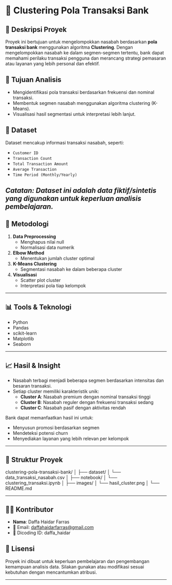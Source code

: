 # 🏦 Clustering Pola Transaksi Bank

## 📌 Deskripsi Proyek
Proyek ini bertujuan untuk mengelompokkan nasabah berdasarkan **pola transaksi bank** menggunakan algoritma **Clustering**. Dengan mengelompokkan nasabah ke dalam segmen-segmen tertentu, bank dapat memahami perilaku transaksi pengguna dan merancang strategi pemasaran atau layanan yang lebih personal dan efektif.

## 🧠 Tujuan Analisis
- Mengidentifikasi pola transaksi berdasarkan frekuensi dan nominal transaksi.
- Membentuk segmen nasabah menggunakan algoritma clustering (K-Means).
- Visualisasi hasil segmentasi untuk interpretasi lebih lanjut.

## 📂 Dataset
Dataset mencakup informasi transaksi nasabah, seperti:
- `Customer ID`
- `Transaction Count`
- `Total Transaction Amount`
- `Average Transaction`
- `Time Period (Monthly/Yearly)`

*Catatan: Dataset ini adalah data fiktif/sintetis yang digunakan untuk keperluan analisis pembelajaran.*
---
## 🧪 Metodologi
1. **Data Preprocessing**
   - Menghapus nilai null
   - Normalisasi data numerik
2. **Elbow Method**
   - Menentukan jumlah cluster optimal
3. **K-Means Clustering**
   - Segmentasi nasabah ke dalam beberapa cluster
4. **Visualisasi**
   - Scatter plot cluster
   - Interpretasi pola tiap kelompok
---
## 📊 Tools & Teknologi
- Python
- Pandas
- scikit-learn
- Matplotlib
- Seaborn
---
## 📈 Hasil & Insight
- Nasabah terbagi menjadi beberapa segmen berdasarkan intensitas dan besaran transaksi.
- Setiap cluster memiliki karakteristik unik:
  - **Cluster A**: Nasabah premium dengan nominal transaksi tinggi
  - **Cluster B**: Nasabah reguler dengan frekuensi transaksi sedang
  - **Cluster C**: Nasabah pasif dengan aktivitas rendah

Bank dapat memanfaatkan hasil ini untuk:
- Menyusun promosi berdasarkan segmen
- Mendeteksi potensi churn
- Menyediakan layanan yang lebih relevan per kelompok
---
## 📁 Struktur Proyek
clustering-pola-transaksi-bank/
│
├── dataset/
│ └── data_transaksi_nasabah.csv
│
├── notebook/
│ └── clustering_transaksi.ipynb
│
├── images/
│ └── hasil_cluster.png
│
└── README.md

---

## 🧑‍💻 Kontributor
- **Nama**: Daffa Haidar Farras  
- 📧 Email: daffahaidarfarras@gmail.com  
- 📇 Dicoding ID: daffa_haidar

## 📎 Lisensi
Proyek ini dibuat untuk keperluan pembelajaran dan pengembangan kemampuan analisis data. Silakan gunakan atau modifikasi sesuai kebutuhan dengan mencantumkan atribusi.

---
